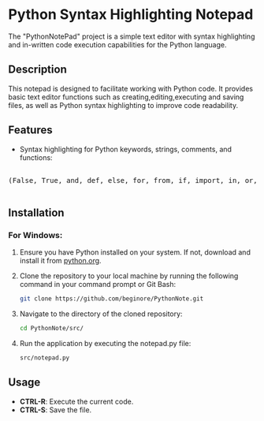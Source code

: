 # Python Syntax Highlighting Notepad

The "PythonNotePad" project is a simple text editor with syntax highlighting and in-written code execution capabilities for the Python language.

## Description

This notepad is designed to facilitate working with Python code. It provides basic text editor functions such as creating,editing,executing and saving files, as well as Python syntax highlighting to improve code readability.

## Features

- Syntax highlighting for Python keywords, strings, comments, and functions:
<pre>

(False, True, and, def, else, for, from, if, import, in, or, return, while, with)

</pre>

## Installation

### For Windows:

1. Ensure you have Python installed on your system. If not, download and install it from [python.org](https://www.python.org/downloads/).

2. Clone the repository to your local machine by running the following command in your command prompt or Git Bash:

    ```bash
    git clone https://github.com/beginore/PythonNote.git
    ```

3. Navigate to the directory of the cloned repository:

    ```bash
    cd PythonNote/src/
    ```

4. Run the application by executing the notepad.py file:

    ```bash
    src/notepad.py
    ```

## Usage

- **CTRL-R**: Execute the current code.
- **CTRL-S**: Save the file.
